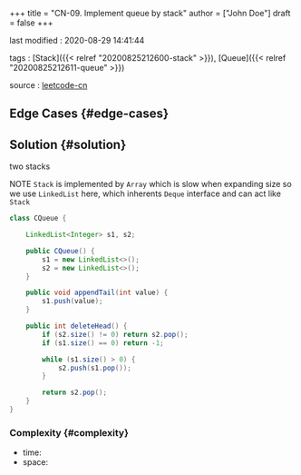 +++
title = "CN-09. Implement queue by stack"
author = ["John Doe"]
draft = false
+++

last modified
: 2020-08-29 14:41:44


tags
: [Stack]({{< relref "20200825212600-stack" >}}), [Queue]({{< relref "20200825212611-queue" >}})

source
: [leetcode-cn](https://leetcode-cn.com/problems/yong-liang-ge-zhan-shi-xian-dui-lie-lcof/)


## Edge Cases {#edge-cases}


## Solution {#solution}

two stacks

NOTE
`Stack` is implemented by `Array` which is slow when expanding size
so we use `LinkedList` here, which inherents `Deque` interface and can act like `Stack`

```java
class CQueue {

    LinkedList<Integer> s1, s2;

    public CQueue() {
        s1 = new LinkedList<>();
        s2 = new LinkedList<>();
    }

    public void appendTail(int value) {
        s1.push(value);
    }

    public int deleteHead() {
        if (s2.size() != 0) return s2.pop();
        if (s1.size() == 0) return -1;

        while (s1.size() > 0) {
            s2.push(s1.pop());
        }

        return s2.pop();
    }
}
```


### Complexity {#complexity}

-   time:
-   space:
